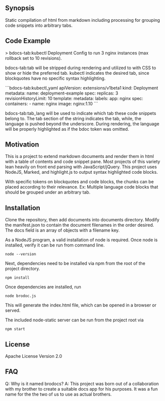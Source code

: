 ## Synopsis

Static compilation of html from markdown including processing for grouping code snippets into arbitrary tabs.

## Code Example

\> bdocs-tab:kubectl Deployment Config to run 3 nginx instances (max rollback set to 10 revisions).

bdocs-tab:tab will be stripped during rendering and utilized to with CSS to show or hide the preferred tab. kubectl indicates the desired tab, since blockquotes have no specific syntax highlighting.

\`\`\`bdocs-tab:kubectl_yaml
apiVersion: extensions/v1beta1
kind: Deployment
metadata:
  name: deployment-example
spec:
  replicas: 3
  revisionHistoryLimit: 10
  template:
    metadata:
      labels:
        app: nginx
    spec:
      containers:
      - name: nginx
        image: nginx:1.10
\`\`\`

bdocs-tab:tab_lang will be used to indicate which tab these code snippets belong to. The tab section of the string indicates the tab, while, the language is pushed beyond the underscore. During rendering, the language will be properly highlighted as if the bdoc token was omitted.

## Motivation

This is a project to extend markdown documents and render them in html with a table of contents and code snippet pane. Most projects of this variety lean heavily on front end parsing with JavaScript/jQuery. This project uses NodeJS, Marked, and highlight.js to output syntax highlighted code blocks.

With specific tokens on blockquotes and code blocks, the chunks can be placed according to their relevance. Ex: Multiple language code blocks that should be grouped under an arbitrary tab.

## Installation

Clone the repository, then add documents into documents directory. Modify the manifest.json to contain the document filenames in the order desired. The docs field is an array of objects with a filename key.

As a NodeJS program, a valid installation of node is required. Once node is installed, verify it can be run from command line.
```
node --version
```
Next, dependencies need to be installed via npm from the root of the project directory.
```
npm install
```

Once dependencies are installed, run
```
node brodoc.js
```

This will generate the index.html file, which can be opened in a browser or served.

The included node-static server can be run from the project root via
```
npm start
```

## License

Apache License Version 2.0

## FAQ

Q: Why is it named brodocs?
A: This project was born out of a collaboration with my brother to create a suitable docs app for his purposes. It was a fun name for the the two of us to use as actual brothers.